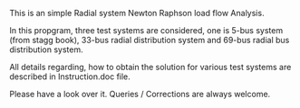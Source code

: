 This is an simple Radial system Newton Raphson load flow Analysis.

In this propgram, three test systems are considered, one is 5-bus system (from stagg book), 33-bus radial distribution system and 69-bus radial bus distribution system.

All details regarding, how to obtain the solution for various test systems are described in Instruction.doc file.

Please have a look over it. Queries / Corrections are always welcome.
